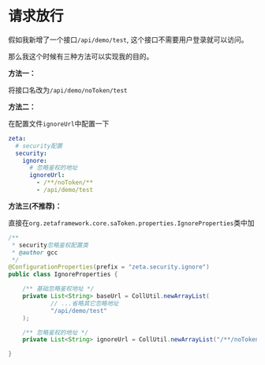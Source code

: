 # 请求放行

假如我新增了一个接口`/api/demo/test`, 这个接口不需要用户登录就可以访问。

那么我这个时候有三种方法可以实现我的目的。

**方法一：**

将接口名改为`/api/demo/noToken/test`

**方法二：**

在配置文件`ignoreUrl`中配置一下

```yaml
zeta:
  # security配置
  security:
    ignore:
      # 忽略鉴权的地址
      ignoreUrl:
        - /**/noToken/**
        - /api/demo/test 
```

**方法三(不推荐)：**

直接在`org.zetaframework.core.saToken.properties.IgnoreProperties`类中加

```java
/**
 * security忽略鉴权配置类
 * @author gcc
 */
@ConfigurationProperties(prefix = "zeta.security.ignore")
public class IgnoreProperties {

    /** 基础忽略鉴权地址 */
    private List<String> baseUrl = CollUtil.newArrayList(
            // ...省略其它忽略地址
            "/api/demo/test"
    );

    /** 忽略鉴权的地址 */
    private List<String> ignoreUrl = CollUtil.newArrayList("/**/noToken/**");

}
```

